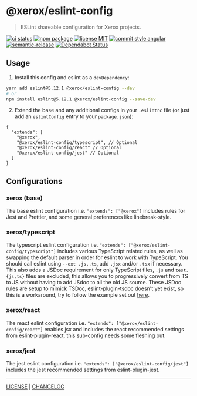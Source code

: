 # @xerox/eslint-config

> ESLint shareable configuration for Xerox projects.

[![ci status][ci-badge]][ci-link]
[![npm package][npm-badge]][npm-link]
[![license MIT][license-badge]][license-link]
[![commit style angular][commit-style-badge]][commit-style-link]
[![semantic-release][semantic-release-badge]][semantic-release-link]
[![Dependabot Status][dependabot-badge]][dependabot-link]

## Usage
1. Install this config and eslint as a `devDependency`:
```bash
yarn add eslint@5.12.1 @xerox/eslint-config --dev
# or
npm install eslint@5.12.1 @xerox/eslint-config --save-dev
```
2. Extend the base and any additional configs in your `.eslintrc` file (or just add an `eslintConfig` entry to your `package.json`):
```jsonc
{
  "extends": [
    "@xerox",
    "@xerox/eslint-config/typescript", // Optional
    "@xerox/eslint-config/react" // Optional
    "@xerox/eslint-config/jest" // Optional
  ]
}
```

## Configurations
### xerox (base)
The base eslint configuration i.e. `"extends": ["@xerox"]` includes rules for Jest and Prettier, and some general preferences like linebreak-style.
### xerox/typescript
The typescript eslint configuration i.e. `"extends": ["@xerox/eslint-config/typescript"]` includes various TypeScript related rules, as well as swapping the default parser in order for eslint to work with TypeScript. You should call eslint using `--ext .js,.ts`, add `.jsx` and/or `.tsx` if necessary. This also adds a JSDoc requirement for only TypeScript files, `.js` and `test.{js,ts}` files are excluded, this allows you to progressively convert from TS to JS without having to add JSdoc to all the old JS source. These JSDoc rules are setup to mimick TSDoc, eslint-plugin-tsdoc doesn't yet exist, so this is a workaround, try to follow the example set out [here](https://github.com/Microsoft/tsdoc).
### xerox/react
The react eslint configuration i.e. `"extends": ["@xerox/eslint-config/react"]` enables jsx and includes the react recommended settings from eslint-plugin-react, this sub-config needs some fleshing out.

### xerox/jest
The jest eslint configuration i.e. `"extends": ["@xerox/eslint-config/jest"]` includes the jest recommended settings from eslint-plugin-jest.

---
[LICENSE][license-link] | [CHANGELOG][changelog-link]

[license-link]: ../../LICENSE
[changelog-link]: ./CHANGELOG.md

[ci-badge]: https://flat.badgen.net/github/checks/xeroxinteractive/config/release?label=ci
[ci-link]: https://github.com/xeroxinteractive/config/actions?query=branch%3Arelease

[npm-badge]: https://flat.badgen.net/npm/v/@xerox/eslint-config?color=cyan
[npm-link]: https://www.npmjs.com/package/@xerox/eslint-config

[license-badge]: https://flat.badgen.net/badge/license/MIT

[commit-style-badge]: https://flat.badgen.net/badge/commit%20style/angular/purple
[commit-style-link]: https://github.com/angular/angular.js/blob/master/DEVELOPERS.md#-git-commit-guidelines

[semantic-release-badge]: https://flat.badgen.net/badge/%20%20%F0%9F%93%A6%F0%9F%9A%80/semantic%20release/e10079
[semantic-release-link]: https://github.com/semantic-release/semantic-release

[dependabot-badge]: https://flat.badgen.net/dependabot/xeroxinteractive/config?icon=dependabot
[dependabot-link]: https://dependabot.com
